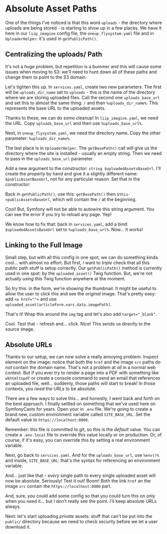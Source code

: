 # Absolute Asset Paths

One of the things I've noticed is that this word `uploads` - the directory where
uploads are being stored - is starting to show up in a few places. We have it here
in our `liip_imagine` config file, the `oneup_flysystem.yaml` file and in
`UploaderHelper`: it's used in `getPublicPath()`.

## Centralizing the uploads/ Path

It's not a *huge* problem, but repetition is a bummer and this will cause some
issues when moving to S3: we'll need to hunt down all of these paths and change
them to point to the S3 domain.

Let's tighten this up. In `services.yaml`, create two new parameters: The first
will be `uploads_dir_name` set to `uploads` - this is the name of the directory
where we are storing uploaded files. Call the second one `uploads_base_url` and
set this to almost the same thing: `/` and then `%uploads_dir_name%`. This represents
the base URL to the uploaded assets.

Thanks to these, we can do some cleanup! In `liip_imagine.yaml`, we need the URL.
Copy `uploads_base_url` and then use `%uploads_base_url%`.

Next, in `oneup_flysystem.yaml`, we need the directory name. Copy the other parameter:
`%uploads_dir_name%`.

The last place is in `UploaderHelper`. The `getBasePath()` call will give us the
directory where the site is installed - usually an empty string. Then we need to
pass in the `uploads_base_url` parameter.

Add a new argument to the constructor: `string $uploadedAssetsBaseUrl`. I'll create
the property by hand and give it a slightly different name: `$publicAssetBaseUrl`,
not for any particular reason. Set that in the constructor:

Back in `getPublicPath()`, use this: `getBasePath()` then `$this->publicAssetsBaseUrl`,
which will contain the `/` at the beginning.

Cool! But, Symfony will not be able to autowire this string argument. You can
see the error if you try to reload any page. Yep!

We know how to fix that: back in `services.yaml`, add a bind:
`$uploadedAssetsBaseUrl` set to `%uploads_base_url%`. Now... it works!

## Linking to the Full Image

Small step, but with all this config in one spot, we can do something kinda cool...
with almost no effort. But first, I want to *triple* check that all this public
path stuff is setup correctly. Our `getPublicPath()` method is currently used
in one spot: by the `uploaded_asset()` Twig function. But, we're not actually
*using* this Twig function anywhere at the moment.

So try this: in the form, we're showing the thumbnail. It might be useful to allow
the user to click this and see the *original* image. That's pretty easy: add
`<a href="">` and use `uploaded_asset(articleForm.vars.data.imagePath)`.

That's it! Wrap this around the `img` tag and let's also add `target="_blank"`.

Cool. Test that - refresh and... click. Nice! This sends us directly to the *source*
image.

## Absolute URLs

Thanks to our setup, we can now solve a really annoying problem. Inspect element
on the image: notice that both the `href` and the image `src` paths do *not*
contain the domain name. That's not a problem at *all* in a normal web context.
But if you ever try to render a page into a PDF with something like `wkhtmltopdf`
or create a console command to send an email that references an uploaded file,
well... suddenly, those paths will start to break! In those contexts, you *need*
the URLs to be absolute.

There are a few ways to solve this... and honestly, I went back and forth on the
best approach. I finally settled on something that we've used here on SymfonyCasts
for years. Open your in `.env` file. We're going to create a brand new, custom
environment variable called `SITE_BASE_URL`. Set the default value to
`https://localhost:8000`.

Remember: this file *is* committed to git, so this is the *default* value. You
can create a `.env.local` file to override this value locally or on production.
Or, of course, if it's easy, you can override this by setting a real environment
variable.

Next, go back to `services.yaml`. And for the `uploads_base_url`, use
`%env()%` and inside, `SITE_BASE_URL`: that's the syntax for referencing an
environment variable.

And... just like that - *every* single path to every single uploaded asset will now
be absolute. Seriously! Test it out! Boom! Both the link `href` an the image `src`
contain the `https://localhost:8000` part.

And, sure, you could add some config so that you could turn this on only when you
need it... but I don't really see the point. I'll keep absolute URLs always.

Next: let's start uploading *private* assets: stuff that can't be put into the
`public/` directory because we need to check security before we let a user download
it.
